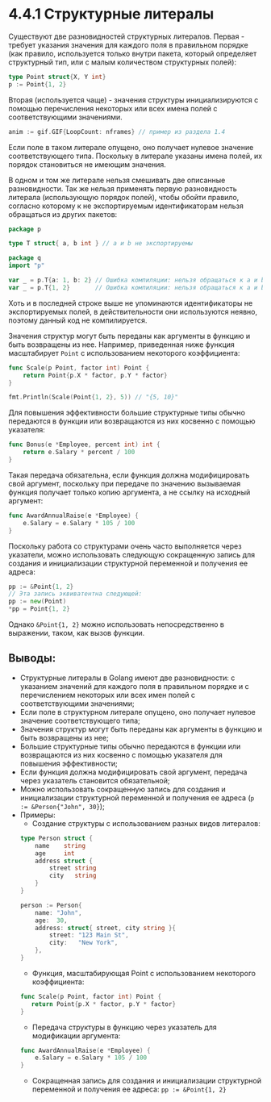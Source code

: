# 4.4.1 Структурные литералы

Существуют две разновидностей структурных литералов. Первая - требует указания значения для каждого поля в правильном
порядке (как правило, используется только внутри пакета, который определяет структурный тип, или с малым количеством
структурных полей):

``` go
type Point struct{X, Y int}
p := Point{1, 2}
```

Вторая (используется чаще) - значения структуры инициализируются с помощью перечисления некоторых или всех имена полей с
соответствующими значениями.

``` go
anim := gif.GIF{LoopCount: nframes} // пример из раздела 1.4
```

Если поле в таком литерале опущено, оно получает нулевое значение соответствующего типа. Поскольку в литерале указаны
имена полей, их порядок становиться не имеющим значения.

В одном и том же литерале нельзя смешивать две описанные разновидности. Так же нельзя применять первую разновидность
литерала (использующую порядок полей), чтобы обойти правило, согласно которому к не экспортируемым идентификаторам
нельзя
обращаться из других пакетов:

``` go
package p

type T struct{ a, b int } // a и b не экспортируемы

package q
import "p"

var _ = p.T{a: 1, b: 2} // Ошибка компиляции: нельзя обращаться к a и b
var _ = p.T{1, 2}       // Ошибка компиляции: нельзя обращаться к a и b
```

Хоть и в последней строке выше не упоминаются идентификаторы не экспортируемых полей, в действительности они
используются неявно, поэтому данный код не компилируется.

Значения структур могут быть переданы как аргументы в функцию и быть возвращены из нее. Например, приведенная ниже
функция масштабирует `Point` с использованием некоторого коэффициента:

``` go
func Scale(p Point, factor int) Point {
    return Point{p.X * factor, p.Y * factor}
}

fmt.Println(Scale(Point{1, 2}, 5)) // "{5, 10}"
```

Для повышения эффективности большие структурные типы обычно передаются в функции или возвращаются из них косвенно с
помощью указателя:

``` go
func Bonus(e *Employee, percent int) int {
    return e.Salary * percent / 100
}
```

Такая передача обязательна, если функция должна модифицировать свой аргумент, поскольку при передаче по значению
вызываемая функция получает только копию аргумента, а не ссылку на исходный аргумент:

``` go
func AwardAnnualRaise(e *Employee) {
    e.Salary = e.Salary * 105 / 100
}
```

Поскольку работа со структурами очень часто выполняется через указатели, можно использовать следующую сокращенную
запись для создания и инициализации структурной переменной и получения ее адреса:

``` go
pp := &Point{1, 2}
// Эта запись эквиватентна следующей:
pp := new(Point)
*pp = Point{1, 2}
```

Однако `&Point{1, 2}` можно использовать непосредственно в выражении, таком, как вызов функции.

## Выводы:

* Структурные литералы в Golang имеют две разновидности: с указанием значений для каждого поля в правильном порядке и с
  перечислением некоторых или всех имен полей с соответствующими значениями;
* Если поле в структурном литерале опущено, оно получает нулевое значение соответствующего типа;
* Значения структур могут быть переданы как аргументы в функцию и быть возвращены из нее;
* Большие структурные типы обычно передаются в функции или возвращаются из них косвенно с помощью указателя для
  повышения эффективности;
* Если функция должна модифицировать свой аргумент, передача через указатель становится обязательной;
* Можно использовать сокращенную запись для создания и инициализации структурной переменной и получения ее
  адреса (`p := &Person{"John", 30}`);
* Примеры:
  * Создание структуры с использованием разных видов литералов:
  ``` go
  type Person struct {
      name    string
      age     int
      address struct {
          street string
          city   string
      }
  }
  
  person := Person{
      name: "John",
      age:  30,
      address: struct{ street, city string }{
          street: "123 Main St",
          city:   "New York",
      },
  }
  ```
  * Функция, масштабирующая Point с использованием некоторого коэффициента:
  ``` go
  func Scale(p Point, factor int) Point {
     return Point{p.X * factor, p.Y * factor}
  }
  ```
  * Передача структуры в функцию через указатель для модификации аргумента:
  ``` go 
  func AwardAnnualRaise(e *Employee) {
      e.Salary = e.Salary * 105 / 100
  }
  ```
  * Сокращенная запись для создания и инициализации структурной переменной и получения ее адреса:
     `pp := &Point{1, 2}`